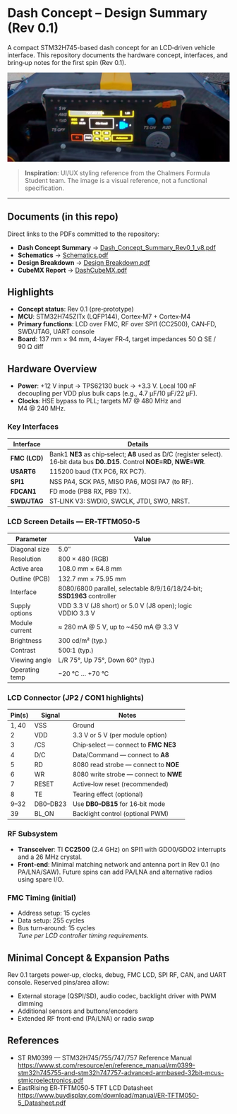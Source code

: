 # Dash Concept – Design Summary (Rev 0.1)

A compact STM32H745-based dash concept for an LCD‑driven vehicle interface. This repository documents the hardware concept, interfaces, and bring‑up notes for the first spin (Rev 0.1).

![Inspiration – Chalmers Formula Student dashboard](./inspiration.jpg)

> **Inspiration**: UI/UX styling reference from the Chalmers Formula Student team. The image is a visual reference, not a functional specification.

---

## Documents (in this repo)

Direct links to the PDFs committed to the repository:

- **Dash Concept Summary** → [Dash_Concept_Summary_Rev0_1_v8.pdf](./Dash_Concept_Summary_Rev0_1_v8.pdf)
- **Schematics** → [Schematics.pdf](./Schematics.pdf)
- **Design Breakdown** → [Design Breakdown.pdf](./Design%20Breakdown.pdf)
- **CubeMX Report** → [DashCubeMX.pdf](./DashCubeMX.pdf)

## Highlights

- **Concept status**: Rev 0.1 (pre‑prototype)
- **MCU**: STM32H745ZITx (LQFP144), Cortex‑M7 + Cortex‑M4
- **Primary functions**: LCD over FMC, RF over SPI1 (CC2500), CAN‑FD, SWD/JTAG, UART console
- **Board**: 137 mm × 94 mm, 4‑layer FR‑4, target impedances 50 Ω SE / 90 Ω diff

## Hardware Overview

- **Power**: +12 V input → TPS62130 buck → +3.3 V. Local 100 nF decoupling per VDD plus bulk caps (e.g., 4.7 µF/10 µF/22 µF).
- **Clocks**: HSE bypass to PLL; targets M7 @ 480 MHz and M4 @ 240 MHz.

### Key Interfaces

| Interface     | Details                                                                                                                          |
| ------------- | -------------------------------------------------------------------------------------------------------------------------------- |
| **FMC (LCD)** | Bank1 **NE3** as chip‑select; **A8** used as D/C (register select). 16‑bit data bus **D0..D15**. Control **NOE=RD**, **NWE=WR**. |
| **USART6**    | 115200 baud (TX PC6, RX PC7).                                                                                                    |
| **SPI1**      | NSS PA4, SCK PA5, MISO PA6, MOSI PA7 (to RF).                                                                                    |
| **FDCAN1**    | FD mode (PB8 RX, PB9 TX).                                                                                                        |
| **SWD/JTAG**  | ST‑LINK V3: SWDIO, SWCLK, JTDI, SWO, NRST.                                                                                       |

### LCD Screen Details — ER‑TFTM050‑5

| Parameter      | Value                                                                   |
| -------------- | ----------------------------------------------------------------------- |
| Diagonal size  | 5.0″                                                                    |
| Resolution     | 800 × 480 (RGB)                                                         |
| Active area    | 108.0 mm × 64.8 mm                                                      |
| Outline (PCB)  | 132.7 mm × 75.95 mm                                                     |
| Interface      | 8080/6800 parallel, selectable 8/9/16/18/24‑bit; **SSD1963** controller |
| Supply options | VDD 3.3 V (J8 short) or 5.0 V (J8 open); logic VDDIO 3.3 V              |
| Module current | ≈ 280 mA @ 5 V, up to ~450 mA @ 3.3 V                                   |
| Brightness     | 300 cd/m² (typ.)                                                        |
| Contrast       | 500:1 (typ.)                                                            |
| Viewing angle  | L/R 75°, Up 75°, Down 60° (typ.)                                        |
| Operating temp | −20 °C … +70 °C                                                         |

### LCD Connector (JP2 / CON1 highlights)

| Pin(s) | Signal   | Notes                                  |
| ------ | -------- | -------------------------------------- |
| 1, 40  | VSS      | Ground                                 |
| 2      | VDD      | 3.3 V or 5 V (per module option)       |
| 3      | /CS      | Chip‑select — connect to **FMC NE3**   |
| 4      | D/C      | Data/Command — connect to **A8**       |
| 5      | RD       | 8080 read strobe — connect to **NOE**  |
| 6      | WR       | 8080 write strobe — connect to **NWE** |
| 7      | RESET    | Active‑low reset (recommended)         |
| 8      | TE       | Tearing effect (optional)              |
| 9–32   | DB0–DB23 | Use **DB0–DB15** for 16‑bit mode       |
| 39     | BL_ON    | Backlight control (optional PWM)       |

### RF Subsystem

- **Transceiver**: TI **CC2500** (2.4 GHz) on SPI1 with GDO0/GDO2 interrupts and a 26 MHz crystal.
- **Front‑end**: Minimal matching network and antenna port in Rev 0.1 (no PA/LNA/SAW). Future spins can add PA/LNA and alternative radios using spare I/O.

### FMC Timing (initial)

- Address setup: 15 cycles
- Data setup: 255 cycles
- Bus turn‑around: 15 cycles  
  _Tune per LCD controller timing requirements._

## Minimal Concept & Expansion Paths

Rev 0.1 targets power‑up, clocks, debug, FMC LCD, SPI RF, CAN, and UART console. Reserved pins/area allow:

- External storage (QSPI/SD), audio codec, backlight driver with PWM dimming
- Additional sensors and buttons/encoders
- Extended RF front‑end (PA/LNA) or radio swap

## References

- ST RM0399 — STM32H745/755/747/757 Reference Manual  
  https://www.st.com/resource/en/reference_manual/rm0399-stm32h745755-and-stm32h747757-advanced-armbased-32bit-mcus-stmicroelectronics.pdf
- EastRising ER‑TFTM050‑5 TFT LCD Datasheet  
  https://www.buydisplay.com/download/manual/ER-TFTM050-5_Datasheet.pdf
